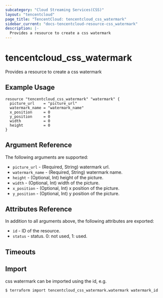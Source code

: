 ```yaml
---
subcategory: "Cloud Streaming Services(CSS)"
layout: "tencentcloud"
page_title: "TencentCloud: tencentcloud_css_watermark"
sidebar_current: "docs-tencentcloud-resource-css_watermark"
description: |-
  Provides a resource to create a css watermark
---
```


# tencentcloud_css_watermark

Provides a resource to create a css watermark

## Example Usage

```hcl
resource "tencentcloud_css_watermark" "watermark" {
  picture_url    = "picture_url"
  watermark_name = "watermark_name"
  x_position     = 0
  y_position     = 0
  width          = 0
  height         = 0
}
```

## Argument Reference

The following arguments are supported:

* `picture_url` - (Required, String) watermark url.
* `watermark_name` - (Required, String) watermark name.
* `height` - (Optional, Int) height of the picture.
* `width` - (Optional, Int) width of the picture.
* `x_position` - (Optional, Int) x position of the picture.
* `y_position` - (Optional, Int) y position of the picture.

## Attributes Reference

In addition to all arguments above, the following attributes are exported:

* `id` - ID of the resource.
* `status` - status. 0: not used, 1: used.


## Timeouts

<no value>


## Import

css watermark can be imported using the id, e.g.
```
$ terraform import tencentcloud_css_watermark.watermark watermark_id
```

